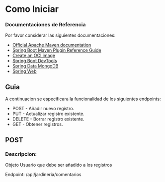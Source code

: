 # Como Iniciar

### Documentaciones de Referencia
Por favor considerar las siguientes documentaciones:

* [Official Apache Maven documentation](https://maven.apache.org/guides/index.html)
* [Spring Boot Maven Plugin Reference Guide](https://docs.spring.io/spring-boot/3.3.5/maven-plugin)
* [Create an OCI image](https://docs.spring.io/spring-boot/3.3.5/maven-plugin/build-image.html)
* [Spring Boot DevTools](https://docs.spring.io/spring-boot/3.3.5/reference/using/devtools.html)
* [Spring Data MongoDB](https://docs.spring.io/spring-boot/3.3.5/reference/data/nosql.html#data.nosql.mongodb)
* [Spring Web](https://docs.spring.io/spring-boot/3.3.5/reference/web/servlet.html)

## Guia
A continuacion se especificara la funcionalidad de los siguientes endpoints:

* POST    -   Añadir nuevo registro. 
* PUT     -   Actualizar registro existente. 
* DELETE  -   Borrar registro existente. 
* GET     -   Obtener registros.  

## POST 
### Descripcion:  
Objeto Usuario que debe ser añadido a los registros 

Endpoint: /api/jardineria/comentarios



